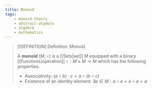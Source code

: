 ```yaml
---
title: Monoid
tags:
    - monoid-theory
    - abstract-algebra
    - algebra
    - mathematics
---
```


>[!DEFINITION] Definition: Monoid
>
>A **monoid** $(M, \circ)$ is a [[Sets|set]] $M$ equipped with a binary [[Functions|operation]] $\circ: M \times M \to M$ which has the following properties.
>- Associativity: $(a \circ b) \cdot c = a \circ (b \circ c)$
>- Existence of an identity element: $\exists e \in M: a \circ e = e \circ a = a$
>